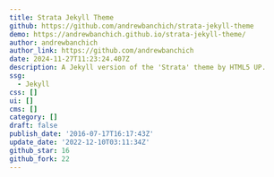 ```yaml
---
title: Strata Jekyll Theme
github: https://github.com/andrewbanchich/strata-jekyll-theme
demo: https://andrewbanchich.github.io/strata-jekyll-theme/
author: andrewbanchich
author_link: https://github.com/andrewbanchich
date: 2024-11-27T11:23:24.407Z
description: A Jekyll version of the 'Strata' theme by HTML5 UP.
ssg:
  - Jekyll
css: []
ui: []
cms: []
category: []
draft: false
publish_date: '2016-07-17T16:17:43Z'
update_date: '2022-12-10T03:11:34Z'
github_star: 16
github_fork: 22
---
```

